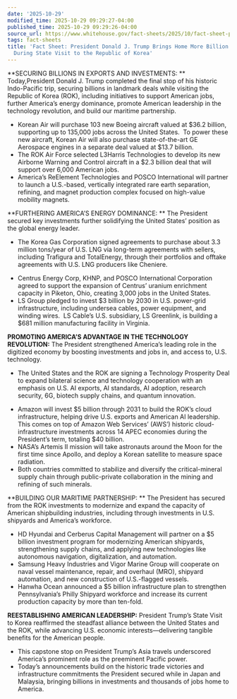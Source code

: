```yaml
---
date: '2025-10-29'
modified_time: 2025-10-29 09:29:27-04:00
published_time: 2025-10-29 09:29:26-04:00
source_url: https://www.whitehouse.gov/fact-sheets/2025/10/fact-sheet-president-donald-j-trump-brings-home-more-billion-dollar-deals-during-state-visit-to-the-republic-of-korea/
tags: fact-sheets
title: 'Fact Sheet: President Donald J. Trump Brings Home More Billion Dollar Deals
  During State Visit to the Republic of Korea'
---
```

 
**SECURING BILLIONS IN EXPORTS AND INVESTMENTS: ** Today,President
Donald J. Trump completed the final stop of his historic Indo-Pacific
trip, securing billions in landmark deals while visiting the Republic of
Korea (ROK), including initiatives to support American jobs, further
America’s energy dominance, promote American leadership in the
technology revolution, and build our maritime partnership.  

-   Korean Air will purchase 103 new Boeing aircraft valued at $36.2
    billion, supporting up to 135,000 jobs across the United States.  To
    power these new aircraft, Korean Air will also purchase
    state-of-the-art GE Aerospace engines in a separate deal valued at
    $13.7 billion. 
-   The ROK Air Force selected L3Harris Technologies to develop its new
    Airborne Warning and Control aircraft in a $2.3 billion deal that
    will support over 6,000 American jobs.
-   America’s ReElement Technologies and POSCO International will
    partner to launch a U.S.-based, vertically integrated rare earth
    separation, refining, and magnet production complex focused on
    high-value mobility magnets.

**FURTHERING AMERICA’S ENERGY DOMINANCE: ** The President secured key
investments further solidifying the United States’ position as the
global energy leader.

-   The Korea Gas Corporation signed agreements to purchase about 3.3
    million tons/year of U.S. LNG via long-term agreements with sellers,
    including Trafigura and TotalEnergy, through their portfolios and
    offtake agreements with U.S. LNG producers like Cheniere. 

<!-- -->

-   Centrus Energy Corp, KHNP, and POSCO International Corporation
    agreed to support the expansion of Centrus’ uranium enrichment
    capacity in Piketon, Ohio, creating 3,000 jobs in the United States.
-   LS Group pledged to invest $3 billion by 2030 in U.S. power-grid
    infrastructure, including undersea cables, power equipment, and
    winding wires.  LS Cable’s U.S. subsidiary, LS Greenlink, is
    building a $681 million manufacturing facility in Virginia. 

**PROMOTING AMERICA’S ADVANTAGE IN THE TECHNOLOGY REVOLUTION:** The
President strengthened America’s leading role in the digitized economy
by boosting investments and jobs in, and access to, U.S. technology.

-   The United States and the ROK are signing a Technology Prosperity
    Deal to expand bilateral science and technology cooperation with an
    emphasis on U.S. AI exports, AI standards, AI adoption, research
    security, 6G, biotech supply chains, and quantum innovation.

<!-- -->

-   Amazon will invest $5 billion through 2031 to build the ROK’s cloud
    infrastructure, helping drive U.S. exports and American AI
    leadership.  This comes on top of Amazon Web Services’ (AWS’)
    historic cloud-infrastructure investments across 14 APEC economies
    during the President’s term, totaling $40 billion.
-   NASA’s Artemis II mission will take astronauts around the Moon for
    the first time since Apollo, and deploy a Korean satellite to
    measure space radiation.
-   Both countries committed to stabilize and diversify the
    critical-mineral supply chain through public-private collaboration
    in the mining and refining of such minerals.

**BUILDING OUR MARITIME PARTNERSHIP: ** The President has secured from
the ROK investments to modernize and expand the capacity of American
shipbuilding industries, including through investments in U.S. shipyards
and America’s workforce.

-   HD Hyundai and Cerberus Capital Management will partner on a $5
    billion investment program for modernizing American shipyards,
    strengthening supply chains, and applying new technologies like
    autonomous navigation, digitalization, and automation. 
-   Samsung Heavy Industries and Vigor Marine Group will cooperate on
    naval vessel maintenance, repair, and overhaul (MRO), shipyard
    automation, and new construction of U.S.-flagged vessels.
-   Hanwha Ocean announced a $5 billion infrastructure plan to
    strengthen Pennsylvania’s Philly Shipyard workforce and increase its
    current production capacity by more than ten-fold.

**REESTABLISHING AMERICAN LEADERSHIP:** President Trump’s State Visit to
Korea reaffirmed the steadfast alliance between the United States and
the ROK, while advancing U.S. economic interests—delivering tangible
benefits for the American people. 

-   This capstone stop on President Trump’s Asia travels underscored
    America’s prominent role as the preeminent Pacific power. 
-   Today’s announcements build on the historic trade victories and
    infrastructure commitments the President secured while in Japan and
    Malaysia, bringing billions in investments and thousands of jobs
    home to America.

